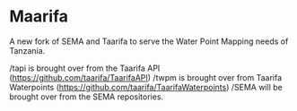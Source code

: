 # Maarifa
A new fork of SEMA and Taarifa to serve the Water Point Mapping needs of Tanzania. 

/tapi is brought over from the Taarifa API (https://github.com/taarifa/TaarifaAPI)
/twpm is brought over from Taarifa Waterpoints (https://github.com/taarifa/TaarifaWaterpoints)
/SEMA will be brought over from the SEMA repositories.

